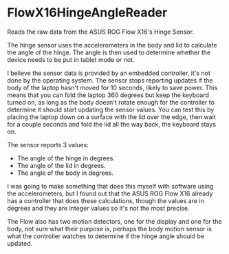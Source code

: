 # FlowX16HingeAngleReader

Reads the raw data from the ASUS ROG Flow X16's Hinge Sensor.

The hinge sensor uses the accelerometers in the body and lid to calculate the angle of the hinge. The angle is then used to determine whether the device needs to be put in tablet mode or not.

I believe the sensor data is provided by an embedded controller, it's not done by the operating system.
The sensor stops reporting updates if the body of the laptop hasn't moved for 10 seconds, likely to save power.
This means that you can fold the laptop 360 degrees but keep the keyboard turned on, as long as the body doesn't rotate enough for the controller to determine it should start updating the sensor values. You can test this by placing the laptop down on a surface with the lid over the edge, then wait for a couple seconds and fold the lid all the way back, the keyboard stays on.

The sensor reports 3 values:

- The angle of the hinge in degrees.
- The angle of the lid in degrees.
- The angle of the body in degrees.

I was going to make something that does this myself with software using the accelerometers, but I found out that the ASUS ROG Flow X16 already has a controller that does these calculations, though the values are in degrees and they are integer values so it's not the most precise.

The Flow also has two motion detectors, one for the display and one for the body, not sure what their purpose is, perhaps the body motion sensor is what the controller watches to determine if the hinge angle should be updated.